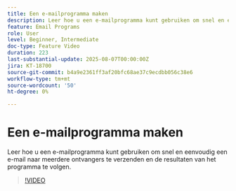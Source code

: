 ```yaml
---
title: Een e-mailprogramma maken
description: Leer hoe u een e-mailprogramma kunt gebruiken om snel en eenvoudig een e-mail naar meerdere ontvangers te verzenden en de resultaten van het programma te volgen.
feature: Email Programs
role: User
level: Beginner, Intermediate
doc-type: Feature Video
duration: 223
last-substantial-update: 2025-08-07T00:00:00Z
jira: KT-18700
source-git-commit: b4a9e2361ff3af20bfc68ae37c9ecdbb056c38e6
workflow-type: tm+mt
source-wordcount: '50'
ht-degree: 0%

---
```



# Een e-mailprogramma maken

Leer hoe u een e-mailprogramma kunt gebruiken om snel en eenvoudig een e-mail naar meerdere ontvangers te verzenden en de resultaten van het programma te volgen.

>[!VIDEO](https://video.tv.adobe.com/v/3470613/?learn=on&enablevpops&captions=dut)
